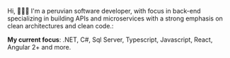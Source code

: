 Hi, 🧑🏻‍💻
I'm a peruvian software developer, with focus in back-end specializing in building APIs and microservices with a strong emphasis on clean architectures and clean code.:

**My current focus**: .NET, C#, Sql Server, Typescript, Javascript, React, Angular 2+ and more.
